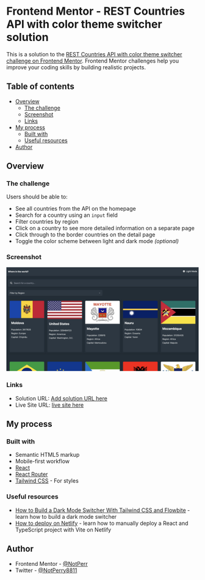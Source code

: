 # Frontend Mentor - REST Countries API with color theme switcher solution

This is a solution to the [REST Countries API with color theme switcher challenge on Frontend Mentor](https://www.frontendmentor.io/challenges/rest-countries-api-with-color-theme-switcher-5cacc469fec04111f7b848ca). Frontend Mentor challenges help you improve your coding skills by building realistic projects.

## Table of contents

- [Overview](#overview)
  - [The challenge](#the-challenge)
  - [Screenshot](#screenshot)
  - [Links](#links)
- [My process](#my-process)
  - [Built with](#built-with)
  - [Useful resources](#useful-resources)
- [Author](#author)

## Overview

### The challenge

Users should be able to:

- See all countries from the API on the homepage
- Search for a country using an `input` field
- Filter countries by region
- Click on a country to see more detailed information on a separate page
- Click through to the border countries on the detail page
- Toggle the color scheme between light and dark mode _(optional)_

### Screenshot

![](./screenshot.jpg)

### Links

- Solution URL: [Add solution URL here](https://your-solution-url.com)
- Live Site URL: [live site here](https://6631065f1ad8c41e1a02e280--merry-starship-f8504e.netlify.app/)

## My process

### Built with

- Semantic HTML5 markup
- Mobile-first workflow
- [React](https://reactjs.org/)
- [React Router](https://reactrouter.com/en/main)
- [Tailwind CSS](https://tailwindcss.com/) - For styles

### Useful resources

- [How to Build a Dark Mode Switcher With Tailwind CSS and Flowbite](https://www.freecodecamp.org/news/how-to-build-a-dark-mode-switcher-with-tailwind-css-and-flowbite/) - learn how to build a dark mode switcher
- [How to deploy on Netlify](https://www.freecodecamp.org/news/manually-deploy-a-react-and-typescript-project-on-netlify/) - learn how to manually deploy a React and TypeScript project with Vite on Netlify

## Author

- Frontend Mentor - [@NotPerr](https://www.frontendmentor.io/profile/NotPerr)
- Twitter - [@NotPerry8811](https://www.twitter.com/NotPerry8811)
